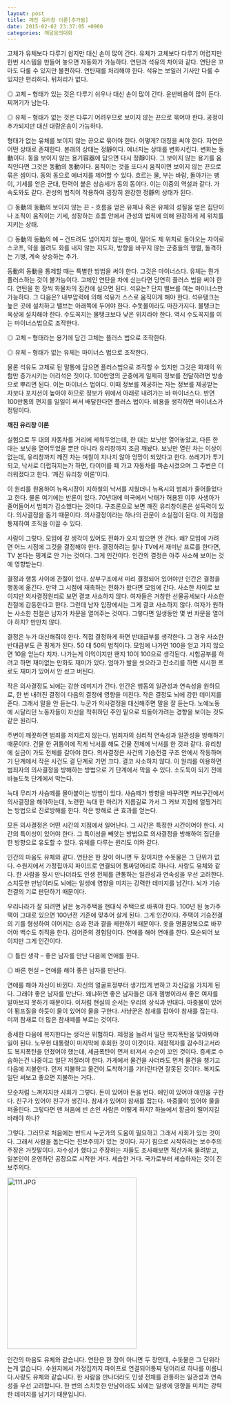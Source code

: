 ```yaml
---
layout: post
title: 깨진 유리창 이론[추가됨]
date: 2015-02-02 23:37:05 +0900
categories: 깨달음의대화
---
```

고체가 유체보다 다루기 쉽지만 대신 손이 많이 간다. 유체가 고체보다 다루기 어렵지만 한번 시스템을 만들어 놓으면 자동화가 가능하다. 연탄과 석유의 차이와 같다. 연탄은 꼬마도 다룰 수 있지만 불편하다. 연탄재를 처리해야 한다. 석유는 보일러 기사만 다룰 수 있지만 편리하다. 뒤처리가 없다. 

  


◎ 고체 – 형태가 있는 것은 다루기 쉬우나 대신 손이 많이 간다. 운반비용이 많이 든다. 찌꺼기가 남는다. 

  


◎ 유체 – 형태가 없는 것은 다루기 어려우므로 보이지 않는 끈으로 묶어야 한다. 공정이 추가되지만 대신 대량운송이 가능하다. 

  


형태가 없는 유체를 보이지 않는 끈으로 묶어야 한다. 어떻게? 대칭을 써야 한다. 자연은 어떤 상태로 존재한다. 본래의 상태는 정靜이다. 에너지는 상태를 변화시킨다. 변화는 동動이다. 동을 보이지 않는 용기容器에 담으면 다시 정靜이다. 그 보이지 않는 용기를 움직인다면 그것은 동動의 동動이다. 움직이는 것을 또다시 움직이면 보이지 않는 끈으로 묶은 셈이다. 동의 동으로 에너지를 제어할 수 있다. 흐르는 물, 부는 바람, 돌아가는 팽이, 기세를 얻은 군대, 탄력이 붙은 상승세가 동의 동이다. 이는 이중의 역설과 같다. 가속도와도 같다. 관성의 법칙이 작용하여 굉장히 완강한 정靜의 상태가 된다. 

  


◎ 동動의 동動의 보이지 않는 끈 - 흐름을 얻은 유체나 혹은 유체의 성질을 얻은 집단이나 조직이 움직이는 기세, 성장하는 흐름 안에서 관성의 법칙에 의해 완강하게 제 위치를 지키는 상태. 

  


◎ 동動의 동動의 예 – 건드려도 넘어지지 않는 팽이, 밀어도 제 위치로 돌아오는 자이로스코프, 약을 올려도 화를 내지 않는 지도자, 방향을 바꾸지 않는 군중들의 행렬, 돌격하는 기병, 계속 상승하는 주가. 

  


동動의 동動을 통제할 때는 특별한 방법을 써야 한다. 그것은 마이너스다. 유체는 뭔가 플러스하는 것이 불가능이다. 고체인 연탄을 차에 싣는다면 당연히 플러스 법을 써야 한다. 연탄을 한 장씩 화물차의 짐칸에 실으면 된다. 석유는? 단지 밸브를 여는 마이너스만 가능하다. 그 다음은? 내부압력에 의해 석유가 스스로 움직이게 해야 한다. 석유탱크는 높은 곳에 설치하고 밸브는 아래쪽에 두어야 한다. 수돗물이라도 마찬가지다. 물탱크는 옥상에 설치해야 한다. 수도꼭지는 물탱크보다 낮은 위치라야 한다. 역시 수도꼭지를 여는 마이너스법으로 조작한다. 

  


◎ 고체 – 형태라는 용기에 담긴 고체는 플러스 법으로 조작한다.  
      
◎ 유체 – 형태가 없는 유체는 마이너스 법으로 조작한다. 

  


물론 석유도 고체로 된 말통에 담으면 플러스법으로 조작할 수 있지만 그것은 화재의 위험만 증가시키는 어리석은 짓이다. 100만명의 군중에게 일제히 정보를 전달하려면 방송으로 뿌리면 된다. 이는 마이너스 법이다. 이때 정보를 제공하는 자는 정보를 제공받는 자보다 포지션이 높아야 하므로 정보가 위에서 아래로 내려가는 바 마이너스다. 반면 100만통의 편지를 일일이 써서 배달한다면 플러스 법이다. 비용을 생각하면 마이너스가 정답이다.

  


  


      
**깨진 유리창 이론** 

  


실험으로 두 대의 자동차를 거리에 세워두었는데, 한 대는 보닛만 열어놓았고, 다른 한 대는 보닛을 열어두었을 뿐만 아니라 유리창까지 조금 깨놨다. 보닛만 열린 차는 이상이 없는데, 유리창까지 깨진 차는 며칠이 지나지 않아 엉망이 되었다고 한다. 쓰레기가 투기되고, 낙서로 더럽혀지는가 하면, 타이어를 떼 가고 자동차를 파손시켰으며 그 주변은 더러워졌다고 한다. ‘깨진 유리창 이론’이다. 

  


이 원리를 원용하여 뉴욕시장이 지하철의 낙서를 지웠더니 뉴욕시의 범죄가 줄어들었다고 한다. 물론 여기에는 반론이 있다. 70년대에 미국에서 낙태가 허용된 이후 사생아가 줄어들어서 범죄가 감소했다는 것이다. 구조론으로 보면 깨진 유리창이론은 설득력이 있다. 의사결정을 돕기 때문이다. 의사결정이라는 하나의 관문이 소실점이 된다. 이 지점을 통제하여 조직을 이끌 수 있다. 

  


사람이 그렇다. 모임에 갈 생각이 있어도 전화가 오지 않으면 안 간다. 왜? 모임에 가려면 어느 시점에 그것을 결정해야 한다. 결정하려는 찰나 TV에서 재미난 프로를 한다면, TV 본다는 핑계로 안 가는 것이다. 그게 인간이다. 인간의 결정은 아주 사소해 보이는 것에 영향받는다. 

  


결정과 행동 사이에 관절이 있다. 상부구조에서 미리 결정되어 있어야만 인간은 결정을 행동에 옮긴다. 만약 그 시점에 재촉하는 전화가 왔다면 모임에 간다. 사소한 차이로 보이지만 의사결정원리로 보면 결코 사소하지 않다. 여자들은 거창한 선물공세보다 사소한 친절에 감동한다고 한다. 그런데 남자 입장에서는 그게 결코 사소하지 않다. 여자가 원하는 사소한 친절은 남자가 차문을 열어주는 것이다. 그렇다면 일생동안 몇 번 차문을 열어야 하지? 만만치 않다. 

  


결정은 누가 대신해줘야 한다. 직접 결정하게 하면 반대급부를 생각한다. 그 경우 사소한 반대급부도 큰 핑계가 된다. 50 대 50의 법칙이다. 모임에 나가면 100을 얻고 가지 않으면 10을 얻는다 치자. 나가는게 이익이지만 왠지 10이 100으로 생각된다. 시험공부를 하려고 하면 재미없는 만화도 재미가 있다. 엄마가 발을 씻으라고 잔소리를 하면 시시한 프로도 재미가 있어서 안 씼고 버틴다. 

  


작은 의사결정도 뇌에는 강한 데미지가 간다. 인간은 행동의 일관성과 연속성을 원하므로, 한 번 내려진 결정이 다음의 결정에 영향을 미친다. 작은 결정도 뇌에 강한 데미지를 준다. 그래서 말을 안 듣는다. 누군가 의사결정을 대신해주면 말을 잘 듣는다. 노예노동에 시달리던 노동자들이 자신을 착취하던 주인 밑으로 되돌아가려는 경향을 보이는 것도 같은 원리다. 

  


주변이 깨끗하면 범죄를 저지르지 않는다. 범죄자의 심리적 연속성과 일관성을 방해하기 때문이다. 건물 한 귀퉁이에 작게 낙서를 해도 건물 전체에 낙서를 한 것과 같다. 유리창에 실금이 가도 전체를 갈아야 한다. 의사결정은 사건의 기승전결 구조 안에서 작동하며 기 단계에서 작은 사건도 결 단계로 가면 크다. 결코 사소하지 않다. 이 원리를 이용하면 범죄자의 의사결정을 방해하는 방법으로 기 단계에서 막을 수 있다. 소도둑이 되기 전에 바늘도둑 단계에서 막는다. 

  


늑대 무리가 사슴떼를 몰아붙이는 방법이 있다. 사슴떼가 방향을 바꾸려면 커브구간에서 의사결정을 해야하는데, 노련한 늑대 한 마리가 지름길로 가서 그 커브 지점에 얼쩡거리는 방법으로 진로방해를 한다. 작은 방해로 큰 효과를 얻는다.

  


모든 의사결정은 어떤 시간의 지점에서 일어난다. 그 시간은 특정한 시간이어야 한다. 시간의 특이성이 있어야 한다. 그 특이성을 빼앗는 방법으로 의사결정을 방해하여 집단을 한 방향으로 유도할 수 있다. 유체를 다루는 원리도 이와 같다. 

  


인간의 마음도 유체와 같다. 연탄은 한 장이 아니면 두 장이지만 수돗물은 그 단위가 없다. 수원지에서 가정집까지 파이프로 연결되어 통짜덩어리로 하나다. 사랑도 유체와 같다. 한 사람을 잠시 만나더라도 인생 전체를 관통하는 일관성과 연속성을 우선 고려한다. 스치듯한 만남이라도 뇌에는 일생에 영향을 미치는 강력한 데미지를 남긴다. 뇌가 기승전결의 기로 판단하기 때문이다. 

  


우리나라가 잘 되려면 낡은 농가주택을 현대식 주택으로 바꿔야 한다. 100년 된 농가주택이 그대로 있으면 100년전 기준에 맞추어 살게 된다. 그게 인간이다. 주택이 기승전결의 기를 형성하여 이어지는 승과 전과 결을 제한하기 때문이다. 옷을 명품양복으로 바꾸어야 백수도 취직을 한다. 김어준의 경험담이다. 연애를 해야 연애를 한다. 모순되어 보이지만 그게 인간이다. 

  


◎ 틀린 생각 – 좋은 남자를 만난 다음에 연애를 한다.   
      
◎ 바른 현실 – 연애를 해야 좋은 남자를 만난다. 

  


연애를 해야 자신이 바뀐다. 자신의 얼굴표정부터 생기있게 변하고 자신감을 가지게 된다. 그래야 좋은 남자를 만난다. 왜냐하면 좋은 남자들은 대개 젬병이라서 좋은 여자를 알아보지 못하기 때문이다. 이처럼 현실의 순서는 우리의 상식과 반대다. 마중물이 있어야 펌프질을 하듯이 물이 있어야 물을 구한다. 사냥꾼은 참새를 잡아야 참새를 잡는다. 미끼 참새로 더 많은 참새떼를 부르는 것이다. 

  


증세한 다음에 복지한다는 생각은 위험하다. 제정을 늘려서 일단 복지폭탄을 맞아봐야 일이 된다. 노무현 대통령이 마지막에 후회한 것이 이것이다. 재정적자를 감수하고서라도 복지폭탄을 던졌어야 했는데, 세금폭탄이 먼저 터져서 수순이 꼬인 것이다. 증세로 수습하는건 나중이고 일단 저질러야 한다. 가게에서 물건을 사더라도 먼저 물건을 챙기고 다음에 지불한다. 먼저 지불하고 물건이 도착하기를 기다린다면 잘못된 것이다. 복지도 일단 써보고 좋으면 지불하는 거다.. 

  


모순처럼 느껴지지만 사회가 그렇다. 돈이 있어야 돈을 번다. 애인이 있어야 애인을 구한다. 친구가 있어야 친구가 생긴다. 참새가 있어야 참새를 잡는다. 마중물이 있어야 물을 퍼올린다. 그렇다면 맨 처음에 빈 손인 사람은 어떻게 하지? 하늘에서 황금이 떨어지길 바래야 하나? 

  


그렇다. 그러므로 처음에는 반드시 누군가의 도움이 필요하고 그래서 사회가 있는 것이다. 그래서 사람을 돕는다는 진보주의가 있는 것이다. 자기 힘으로 시작하라는 보수주의 주장은 거짓말이다. 자수성가 했다고 주장하는 자들도 조사해보면 적산가옥 물려받고, 일본인이 운영하던 공장으로 시작한 거다. 세습한 거다. 국가로부터 세습하자는 것이 진보주의다. 

  




  



 <img src="assets/attach/images/198/782/562/111.JPG" alt="111.JPG" width="300" height="397" /> 

  


인간의 마음도 유체와 같습니다. 연탄은 한 장이 아니면 두 장인데, 수돗물은 그 단위라는게 없습니다. 수원지에서 가정집까지 파이프로 연결되어통짜 덩어리로 하나를 이룹니다.사랑도 유체와 같습니다. 한 사람을 만나더라도 인생 전체를 관통하는 일관성과 연속성을 우선 고려합니다. 한 번의 스치듯한 만남이라도 뇌에는 일생에 영향을 미치는 강력한 데미지를 남기기 때문입니다.

